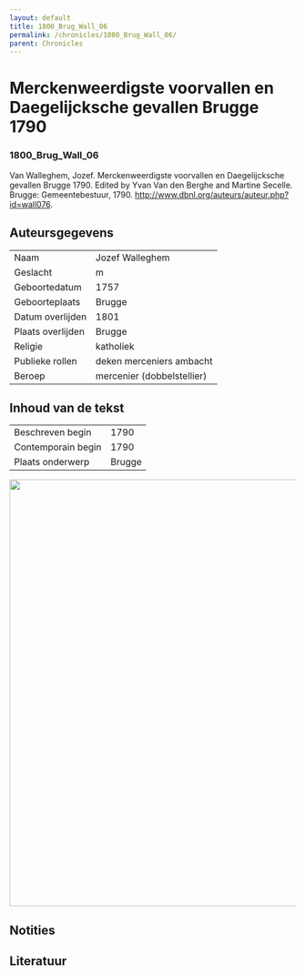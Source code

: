 ```yaml
---
layout: default
title: 1800_Brug_Wall_06
permalink: /chronicles/1800_Brug_Wall_06/
parent: Chronicles
--- 
```



# Merckenweerdigste voorvallen en Daegelijcksche gevallen Brugge 1790 

### 1800_Brug_Wall_06 

Van Walleghem, Jozef. Merckenweerdigste voorvallen en Daegelijcksche gevallen Brugge 1790. Edited by Yvan Van den Berghe and Martine Secelle. Brugge: Gemeentebestuur, 1790. http://www.dbnl.org/auteurs/auteur.php?id=wall076. 

## Auteursgegevens 

| | | 
| --------------- | --------------- | 
| Naam | Jozef Walleghem | 
| Geslacht | m | 
| Geboortedatum | 1757 | 
| Geboorteplaats | Brugge | 
| Datum overlijden | 1801 | 
| Plaats overlijden | Brugge | 
| Religie | katholiek | 
| Publieke rollen | deken merceniers ambacht | 
| Beroep | mercenier (dobbelstellier) | 

## Inhoud van de tekst 

| | | 
| --------------- | --------------- | 
| Beschreven begin | 1790 | 
| Contemporain begin | 1790 | 
| Plaats onderwerp | Brugge | 

[<img src="..\..\barplots_chronicles\1800_Brug_Wall_06.jpg" width="750"/>](..\..\barplots_chronicles\1800_Brug_Wall_06.jpg) 

## Notities 

## Literatuur 

